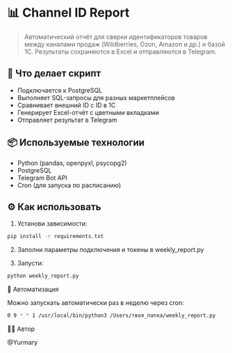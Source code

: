 # 📊 Channel ID Report

> Автоматический отчёт для сверки идентификаторов товаров между каналами продаж (Wildberries, Ozon, Amazon и др.) и базой 1С. Результаты сохраняются в Excel и отправляются в Telegram.

## 🚀 Что делает скрипт

- Подключается к PostgreSQL
- Выполняет SQL-запросы для разных маркетплейсов
- Сравнивает внешний ID с ID в 1С
- Генерирует Excel-отчёт с цветными вкладками
- Отправляет результат в Telegram

## 📦 Используемые технологии

- Python (pandas, openpyxl, psycopg2)
- PostgreSQL
- Telegram Bot API
- Cron (для запуска по расписанию)

## ⚙️ Как использовать

1. Установи зависимости:
```bash
pip install -r requirements.txt
```

2. Заполни параметры подключения и токены в weekly_report.py

3. Запусти: 
```bash
python weekly_report.py
```
📅 Автоматизация

Можно запускать автоматически раз в неделю через cron:

```bash
0 9 * * 1 /usr/local/bin/python3 /Users/твоя_папка/weekly_report.py
```
👩‍💻 Автор

@Yurmary 